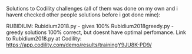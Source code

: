 Solutions to Codility challenges (all of them was done on my own and i havent checked other people solutions before i got done mine):

RUBIDIUM:
Rubidium2018.py	- gives 100%
Rubidium2018greedy.py - greedy solutions 100% correct, but doesnt have optimal perfomance.
Link to Rubidium2018.py at Codility: https://app.codility.com/demo/results/trainingY9JU8K-PD9/
